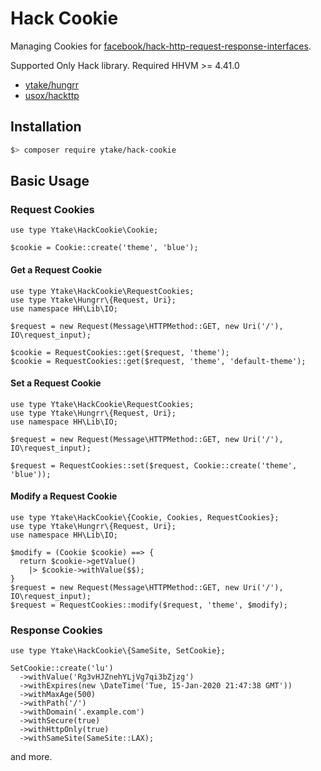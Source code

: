 # Hack Cookie

Managing Cookies for [facebook/hack-http-request-response-interfaces](https://github.com/hhvm/hack-http-request-response-interfaces).

Supported Only Hack library.
Required HHVM >= 4.41.0

 - [ytake/hungrr](https://github.com/ytake/hungrr)
 - [usox/hackttp](https://github.com/usox/hackttp)

## Installation

```bash
$> composer require ytake/hack-cookie
```

## Basic Usage

### Request Cookies

```hack
use type Ytake\HackCookie\Cookie;

$cookie = Cookie::create('theme', 'blue');
```

#### Get a Request Cookie

```hack
use type Ytake\HackCookie\RequestCookies;
use type Ytake\Hungrr\{Request, Uri};
use namespace HH\Lib\IO;

$request = new Request(Message\HTTPMethod::GET, new Uri('/'), IO\request_input);

$cookie = RequestCookies::get($request, 'theme');
$cookie = RequestCookies::get($request, 'theme', 'default-theme');
```

#### Set a Request Cookie

```hack
use type Ytake\HackCookie\RequestCookies;
use type Ytake\Hungrr\{Request, Uri};
use namespace HH\Lib\IO;

$request = new Request(Message\HTTPMethod::GET, new Uri('/'), IO\request_input);

$request = RequestCookies::set($request, Cookie::create('theme', 'blue'));
```

#### Modify a Request Cookie

```hack
use type Ytake\HackCookie\{Cookie, Cookies, RequestCookies};
use type Ytake\Hungrr\{Request, Uri};
use namespace HH\Lib\IO;

$modify = (Cookie $cookie) ==> { 
  return $cookie->getValue()
    |> $cookie->withValue($$);
}
$request = new Request(Message\HTTPMethod::GET, new Uri('/'), IO\request_input);
$request = RequestCookies::modify($request, 'theme', $modify);
```

### Response Cookies

```hack
use type Ytake\HackCookie\{SameSite, SetCookie};

SetCookie::create('lu')
  ->withValue('Rg3vHJZnehYLjVg7qi3bZjzg')
  ->withExpires(new \DateTime('Tue, 15-Jan-2020 21:47:38 GMT'))
  ->withMaxAge(500)
  ->withPath('/')
  ->withDomain('.example.com')
  ->withSecure(true)
  ->withHttpOnly(true)
  ->withSameSite(SameSite::LAX);
```

and more.
